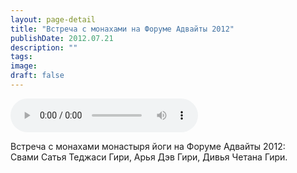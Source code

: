 ```yaml
---
layout: page-detail
title: "Встреча с монахами на Форуме Адвайты 2012"
publishDate: 2012.07.21
description: ""
tags:
image:
draft: false
---
```


<audio title="2012.07.21 - Встреча с монахами на Форуме Адвайты 2012.mp3" src="/upload/iblock/62b/62b092b8b1a84bb138a022f94cba51d3.mp3" controls=""></audio>

 Встреча с монахами монастыря йоги на Форуме Адвайты 2012:  
Свами Сатья Теджаси Гири, Арья Дэв Гири, Дивья Четана Гири.  

  
